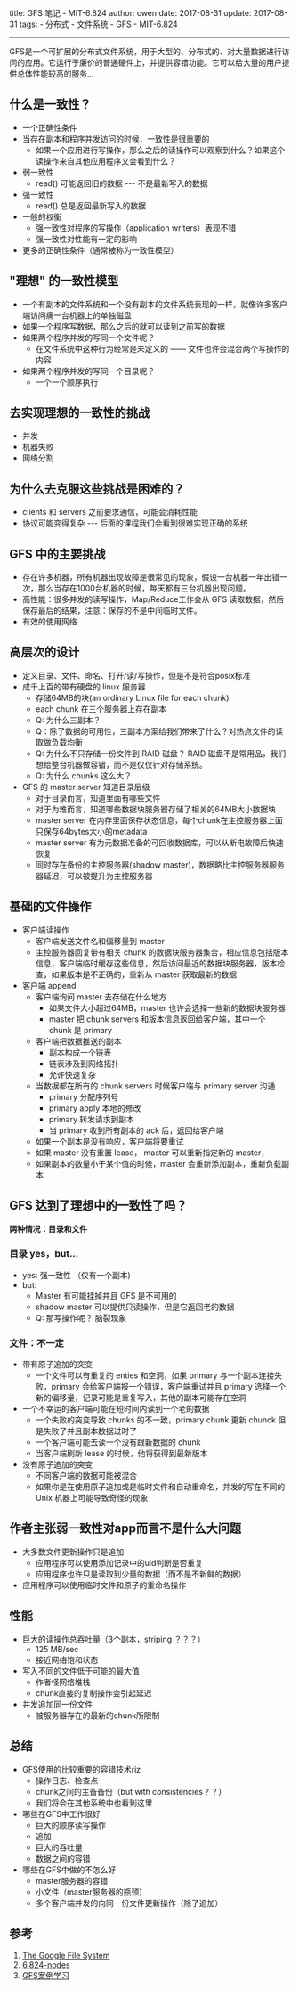 title: GFS 笔记 - MIT-6.824
author: cwen
date:  2017-08-31
update:  2017-08-31
tags:
    - 分布式
    - 文件系统
    - GFS
    - MIT-6.824

---
GFS是一个可扩展的分布式文件系统，用于大型的、分布式的、对大量数据进行访问的应用。它运行于廉价的普通硬件上，并提供容错功能。它可以给大量的用户提供总体性能较高的服务...<!--more-->

## 什么是一致性？
* 一个正确性条件
* 当存在副本和程序并发访问的时候，一致性是很重要的
    * 如果一个应用进行写操作，那么之后的读操作可以观察到什么？如果这个读操作来自其他应用程序又会看到什么？
* 弱一致性
    * read() 可能返回旧的数据 --- 不是最新写入的数据
* 强一致性
    * read() 总是返回最新写入的数据
* 一般的权衡
    * 强一致性对程序的写操作（application writers）表现不错
    * 强一致性对性能有一定的影响
* 更多的正确性条件（通常被称为一致性模型）

## "理想" 的一致性模型

* 一个有副本的文件系统和一个没有副本的文件系统表现的一样，就像许多客户端访问痛一台机器上的单独磁盘
* 如果一个程序写数据，那么之后的就可以读到之前写的数据
* 如果两个程序并发的写同一个文件呢？
    * 在文件系统中这种行为经常是未定义的 —— 文件也许会混合两个写操作的内容
* 如果两个程序并发的写同一个目录呢？
    * 一个一个顺序执行

## 去实现理想的一致性的挑战

* 并发
* 机器失败
* 网络分割

## 为什么去克服这些挑战是困难的？

* clients 和 servers 之前要求通信，可能会消耗性能
* 协议可能变得复杂 ---  后面的课程我们会看到很难实现正确的系统

## GFS 中的主要挑战

* 存在许多机器，所有机器出现故障是很常见的现象，假设一台机器一年出错一次，那么当存在1000台机器的时候，每天都有三台机器出现问题。
* 高性能：很多并发的读写操作，Map/Reduce工作会从 GFS 读取数据，然后保存最后的结果，注意：保存的不是中间临时文件。
* 有效的使用网络

## 高层次的设计

* 定义目录、文件、命名、打开/读/写操作，但是不是符合posix标准
* 成千上百的带有硬盘的 linux 服务器
    * 存储64MB的块(an ordinary Linux file for each chunk)
    * each chunk 在三个服务器上存在副本
    * Q: 为什么三副本？
    * Q：除了数据的可用性，三副本方案给我们带来了什么？对热点文件的读取做负载均衡
    * Q: 为什么不只存储一份文件到 RAID 磁盘？ RAID 磁盘不是常用品，我们想给整台机器做容错，而不是仅仅针对存储系统。
    * Q: 为什么 chunks 这么大？
* GFS 的 master server 知道目录层级
    * 对于目录而言，知道里面有哪些文件
    * 对于为难而言，知道哪些数据块服务器存储了相关的64MB大小数据块
    * master server 在内存里面保存状态信息，每个chunk在主控服务器上面只保存64bytes大小的metadata
    * master server 有为元数据准备的可回收数据库，可以从断电故障后快速恢复
    * 同时存在备份的主控服务器(shadow master)，数据略比主控服务器服务器延迟，可以被提升为主控服务器

## 基础的文件操作

* 客户端读操作
    * 客户端发送文件名和偏移量到 master
    * 主控服务器回复带有相关 chunk 的数据块服务器集合，相应信息包括版本信息，客户端临时缓存这些信息，然后访问最近的数据块服务器，版本检查，如果版本是不正确的，重新从 master 获取最新的数据
* 客户端 append
    * 客户端询问 master 去存储在什么地方
        * 如果文件大小超过64MB，master 也许会选择一些新的数据块服务器
        * master 把 chunk servers 和版本信息返回给客户端，其中一个 chunk 是 primary
    * 客户端把数据推送的副本
        * 副本构成一个链表
        * 链表涉及到网络拓扑
        * 允许快速复杂
    * 当数据都在所有的 chunk servers 时候客户端与 primary server 沟通
        * primary 分配序列号
        * primary apply 本地的修改
        * primary 转发请求到副本
        * 当 primary 收到所有副本的 ack 后，返回给客户端
    * 如果一个副本是没有响应，客户端将要重试
    * 如果 master 没有重置 lease， master 可以重新指定新的 master，
    * 如果副本的数量小于某个值的时候，master 会重新添加副本，重新负载副本

## GFS 达到了理想中的一致性了吗？

**两种情况：目录和文件**

### 目录 yes，but...

* yes: 强一致性 （仅有一个副本)
* but:
    * Master 有可能挂掉并且 GFS 是不可用的
    * shadow master 可以提供只读操作，但是它返回老的数据
    * Q: 那写操作呢？ 脑裂现象

### 文件：不一定

* 带有原子追加的突变
    * 一个文件可以有重复的 enties 和空洞，如果 primary 与一个副本连接失败，primary 会给客户端报一个错误，客户端重试并且 primary 选择一个新的偏移量，记录可能是重复写入，其他的副本可能存在空洞
* 一个不幸运的客户端可能在短时间内读到一个老的数据
    * 一个失败的突变导致 chunks 的不一致，primary chunk 更新 chunck 但是失败了并且副本数据过时了
    * 一个客户端可能去读一个没有跟新数据的 chunk
    * 当客户端刷新 lease  的时候，他将获得到最新版本
* 没有原子追加的突变
    * 不同客户端的数据可能被混合
    * 如果你是在使用原子追加或是临时文件和自动重命名，并发的写在不同的 Unix 机器上可能导致奇怪的现象

## 作者主张弱一致性对app而言不是什么大问题
* 大多数文件更新操作只是追加
    * 应用程序可以使用添加记录中的uid判断是否重复
    * 应用程序也许只是读取到少量的数据（而不是不新鲜的数据）
* 应用程序可以使用临时文件和原子的重命名操作

## 性能

* 巨大的读操作总吞吐量（3个副本，striping ？？？）
    * 125 MB/sec
    * 接近网络饱和状态
* 写入不同的文件低于可能的最大值
    * 作者怪网络堆栈
    * chunk直接的复制操作会引起延迟
* 并发追加同一份文件
    * 被服务器存在的最新的chunk所限制

## 总结

* GFS使用的比较重要的容错技术riz
    * 操作日志、检查点
    * chunk之间的主备备份（but with consistencies？？）
    * 我们将会在其他系统中也看到这里
* 哪些在GFS中工作很好
    * 巨大的顺序读写操作
    * 追加
    * 巨大的吞吐量
    * 数据之间的容错
* 哪些在GFS中做的不怎么好
    * master服务器的容错
    * 小文件（master服务器的瓶颈）
    * 多个客户端并发的向同一份文件更新操作（除了追加）

## 参考

1. [The Google File System](https://pdos.csail.mit.edu/6.824/papers/gfs.pdf)
2. [6.824-nodes](https://pdos.csail.mit.edu/6.824/notes/l-gfs-short.txt)
3. [GFS案例学习](https://github.com/feixiao/Distributed-Systems/blob/master/Lec03_GFS/GFS.md)










